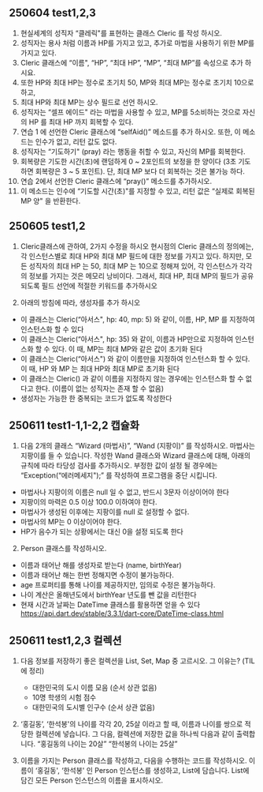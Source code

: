 
## 250604 test1,2,3
01. 현실세계의 성직자 “클레릭"를 표현하는 클래스 Cleric 를 작성 하시오.
02. 성직자는 용사 처럼 이름과 HP를 가지고 있고, 추가로 마법을 사용하기 위한 MP를 가지고 있다.
03. Cleric 클래스에 “이름", “HP”, “최대 HP”, “MP”, “최대 MP”를 속성으로 추가 하시요.
04. 또한 HP와 최대 HP는 정수로 초기치 50, MP와 최대 MP는 정수로 초기치 10으로 하고,
05. 최대 HP와 최대 MP는 상수 필드로 선언 하시오.
06. 성직자는 “셀프 에이드" 라는 마법을 사용할 수 있고, MP를 5소비하는 것으로 자신의 HP 를 최대 HP 까지 회복할 수 있다.
07. 연습 1 에 선언한 Cleric 클래스에 “selfAid()” 메소드를 추가 하시오. 또한, 이 메소드는 인수가 없고, 리턴 값도 없다.
08. 성직자는 “기도하기" (pray) 라는 행동을 취할 수 있고, 자신의 MP를 회복한다.
09. 회복량은 기도한 시간(초)에 랜덤하게 0 ~ 2포인트의 보정을 한 양이다 (3초 기도하면 회복량은 3 ~ 5 포인트). 단, 최대 MP 보다 더 회복하는 것은 불가능 하다.
10. 연습 2에서 선언한 Cleric 클래스에 “pray()” 메소드를 추가하시오.
11. 이 메소드는 인수에 “기도할 시간(초)"를 지정할 수 있고, 리턴 값은 “실제로 회복된 MP 양" 을 반환한다.


## 250605 test1,2
01. Cleric클래스에 관하여, 2가지 수정을 하시오
   현시점의 Cleric 클래스의 정의에는, 각 인스턴스별로 최대 HP와 최대 MP 필드에 대한 정보를 가지고 있다.
   하지만, 모든 성직자의 최대 HP 는 50, 최대 MP 는 10으로 정해져 있어, 각 인스턴스가 각각의 정보를 가지는 것은 메모리 낭비이다.
   그래서, 최대 HP, 최대 MP의 필드가 공유 되도록
   필드 선언에 적절한 키워드를 추가하시오 

02. 아래의 방침에 따라, 생성자를 추가 하시오
  - 이 클래스는 Cleric(“아서스", hp: 40, mp: 5) 와 같이, 이름, HP, MP 를 지정하여 인스턴스화 할 수 있다
  - 이 클래스는 Cleric(“아서스", hp: 35) 와 같이, 이름과 HP만으로 지정하여 인스턴스화 할 수 있다. 이 때, MP는 최대 MP와 같은 값이 초기화 된다
  - 이 클래스는 Cleric(“아서스") 와 같이 이름만을 지정하여 인스턴스화 할 수 있다. 이 때, HP 와 MP 는 최대 HP와 최대 MP로 초기화 된다
  - 이 클래스는 Cleric() 과 같이 이름을 지정하지 않는 경우에는 인스턴스화 할 수 없다고 한다. (이름이 없는 성직자는 존재 할 수 없음)
  - 생성자는 가능한 한 중복되는 코드가 없도록 작성한다 

## 250611 test1-1,1-2,2 캡슐화
01. 다음 2개의 클래스 “Wizard (마법사)”, “Wand (지팡이)” 를 작성하시오. 마법사는 지팡이를 들 수 있습니다.
    작성한 Wand 클래스와 Wizard 클래스에 대해, 아래의 규칙에 따라 타당성 검사를 추가하시오.
    부정한 값이 설정 될 경우에는 “Exception(“에러메세지");” 를 작성하여 프로그램을 중단 시킵니다.
   - 마법사나 지팡이의 이름은 null 일 수 없고, 반드시 3문자 이상이어야 한다
   - 지팡이의 마력은 0.5 이상 100.0 이하여야 한다.
   - 마법사가 생성된 이후에는 지팡이를 null 로 설정할 수 없다.
   - 마법사의 MP는 0 이상이어야 한다.
   - HP가 음수가 되는 상황에서는 대신 0을 설정 되도록 한다

02. Person 클래스를 작성하시오.
   - 이름과 태어난 해를 생성자로 받는다 (name, birthYear)
   - 이름과 태어난 해는 한번 정해지면 수정이 불가능하다.
   - age 프로퍼티를 통해 나이를 제공하지만, 임의로 수정은 불가능하다.
   - 나이 계산은 올해년도에서 birthYear 년도를 뺀 값을 리턴한다
   - 현재 시간과 날짜는 DateTime 클래스를 활용하면 얻을 수 있다
     https://api.dart.dev/stable/3.3.1/dart-core/DateTime-class.html

## 250611 test1,2,3 컬렉션

01. 다음 정보를 저장하기 좋은 컬렉션을 List, Set, Map 중 고르시오. 그 이유는? (TIL 에 정리)
    - 대한민국의 도시 이름 모음 (순서 상관 없음)
    - 10명 학생의 시험 점수
    - 대한민국의 도시별 인구수 (순서 상관 없음)

02. ‘홍길동’, ‘한석봉'의 나이를 각각 20, 25살 이라고 할 때, 이름과 나이를 쌍으로 적당한 컬렉션에 넣습니다.
    그 다음, 컬렉션에 저장한 값을 하나씩 다음과 같이 출력합니다.
    “홍길동의 나이는 20살”
    “한석봉의 나이는 25살”

03. 이름을 가지는 Person 클래스를 작성하고, 다음을 수행하는 코드를 작성하시오.
    이름이 ‘홍길동', ‘한석봉' 인 Person 인스턴스를 생성하고, List에 담습니다.
    List에 담긴 모든 Person 인스턴스의 이름을 표시하시오.
